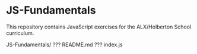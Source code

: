# JS-Fundamentals

This repository contains JavaScript exercises for the ALX/Holberton School curriculum.

JS-Fundamentals/
??? README.md
??? index.js
